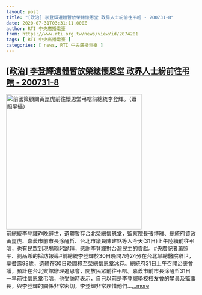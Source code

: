 ```yaml
---
layout: post
title: "[政治] 李登輝遺體暫放榮總懷恩堂 政界人士紛前往弔唁 - 200731-8"
date: 2020-07-31T03:31:11.000Z
author: RTI 中央廣播電臺
from: https://www.rti.org.tw/news/view/id/2074201
tags: [ RTI 中央廣播電臺 ]
categories: [ news, RTI 中央廣播電臺 ]
---
```

<!--1596166271000-->
[[政治] 李登輝遺體暫放榮總懷恩堂 政界人士紛前往弔唁 - 200731-8](https://www.rti.org.tw/news/view/id/2074201)
------

<div>
<img src="https://static.rti.org.tw/assets/thumbnails/2020/07/31/29fa26ea8dc5989928e40f32aa807c5d.jpg" width="360" alt="前國策顧問黃崑虎前往懷恩堂弔唁前總統李登輝。（蕭照平攝）" title="前國策顧問黃崑虎前往懷恩堂弔唁前總統李登輝。（蕭照平攝）"><br>前總統李登輝昨晚辭世，遺體暫存台北榮總懷恩堂，監察院長張博雅、總統府資政黃崑虎、嘉義市前市長涂醒哲、台北市議員陳建銘等人今天(31日)上午陸續前往弔唁，也有民眾到現場鞠躬跪拜，感謝李登輝對台灣民主的貢獻。#央廣記者蕭照平、劉品希的採訪報導#前總統李登輝於30日晚間7時24分在台北榮總醫院辭世，享耆壽98歲，遺體在30日晚間移至榮總懷恩堂冰存。總統府31日上午召開治喪會議，預計在台北賓館辦理追思會，開放民眾前往弔唁。嘉義市前市長涂醒哲31日一早前往懷恩堂弔唁，他受訪時表示，自己以前是李登輝學校校友會的學員及監事長，與李登輝的關係非常密切，李登輝非常疼惜他們...<a target="_blank" href="https://www.rti.org.tw/news/view/id/2074201">...more</a>
</div>
